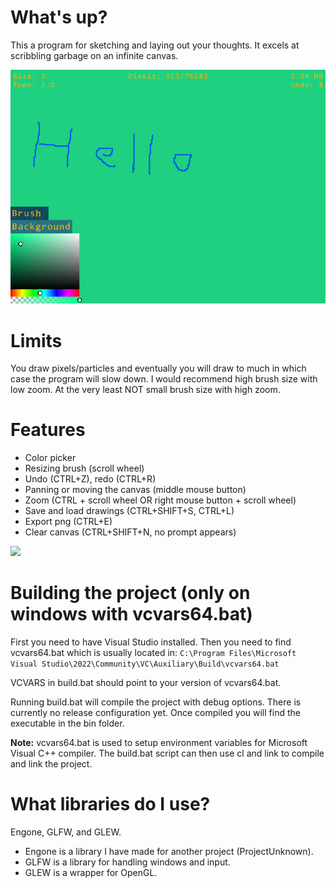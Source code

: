 # What's up?
This a program for sketching and laying out your thoughts.
It excels at scribbling garbage on an infinite canvas.

![](docs/img/screenshot0.png)

# Limits
You draw pixels/particles and eventually you will draw to much in which case
the program will slow down. I would recommend high brush size with low zoom.
At the very least NOT small brush size with high zoom.

# Features
- Color picker
- Resizing brush (scroll wheel)
- Undo (CTRL+Z), redo (CTRL+R)
- Panning or moving the canvas (middle mouse button)
- Zoom (CTRL + scroll wheel OR right mouse button + scroll wheel)
- Save and load drawings (CTRL+SHIFT+S, CTRL+L)
- Export png (CTRL+E)
- Clear canvas (CTRL+SHIFT+N, no prompt appears)

![](docs/img/showcase0.gif)

# Building the project (only on windows with vcvars64.bat)
First you need to have Visual Studio installed.
Then you need to find vcvars64.bat which is usually located in:
`C:\Program Files\Microsoft Visual Studio\2022\Community\VC\Auxiliary\Build\vcvars64.bat`

VCVARS in build.bat should point to your version of vcvars64.bat.

Running build.bat will compile the project with debug options.
There is currently no release configuration yet.
Once compiled you will find the executable in the bin folder.

**Note:** vcvars64.bat is used to setup environment variables for
Microsoft Visual C++ compiler. The build.bat script can then use 
cl and link to compile and link the project.

# What libraries do I use?
Engone, GLFW, and GLEW.
- Engone is a library I have made for another project (ProjectUnknown).
- GLFW is a library for handling windows and input.
- GLEW is a wrapper for OpenGL.